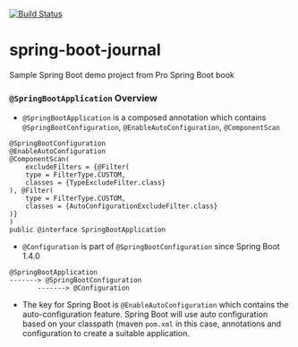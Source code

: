 [![Build Status](https://travis-ci.org/nssachin/spring-boot-journal.svg?branch=master)](https://travis-ci.org/nssachin/spring-boot-journal)

# spring-boot-journal
Sample Spring Boot demo project from Pro Spring Boot book

### `@SpringBootApplication` Overview

* `@SpringBootApplication` is a composed annotation which contains `@SpringBootConfiguration`, `@EnableAutoConfiguration`,
`@ComponentScan`
```
@SpringBootConfiguration
@EnableAutoConfiguration
@ComponentScan(
    excludeFilters = {@Filter(
    type = FilterType.CUSTOM,
    classes = {TypeExcludeFilter.class}
), @Filter(
    type = FilterType.CUSTOM,
    classes = {AutoConfigurationExcludeFilter.class}
)}
)
public @interface SpringBootApplication
```
* `@Configuration` is part of  `@SpringBootConfiguration` since Spring Boot 1.4.0
```
@SpringBootApplication
-------> @SpringBootConfiguration
       -------> @Configuration
```
* The key for Spring Boot is `@EnableAutoConfiguration` which contains the auto-configuration feature.
Spring Boot will use auto configuration based on your classpath (maven `pom.xml` in this case,
 annotations and configuration to create a suitable application. 


